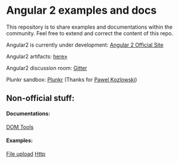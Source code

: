 # Angular 2 examples and docs

This repository is to share examples and documentations within the community. Feel free to extend and correct the content of this repo.

Angular2 is currently under development: [Angular 2 Official Site](http://angular.io)

Angular2 artifacts: [here&raquo;](https://code.angularjs.org/)

Angular2 discussion room: [Gitter](https://gitter.im/angular/angular)

Plunkr sandbox: [Plunkr](http://plnkr.co/edit/GohfcaiNrwVRn8Hq42tM?p=preview) (Thanks for [Pawel Kozlowski](https://github.com/pkozlowski-opensource))

## Non-official stuff:

#### Documentations:

[DOM Tools](docs/DOMTools.md)

#### Examples:

[File upload](examples/file-upload/)
[Http](examples/http/)